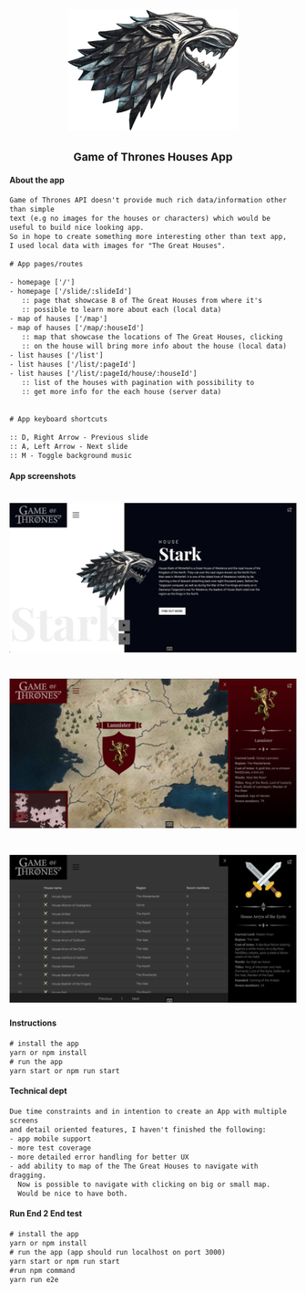 <h1 align="center">
  <img src="https://raw.githubusercontent.com/edindelan/got/master/src/assets/images/houses/house1.png" width="300">
</h1>

<h3 align="center" style="font-size: 1.2rem;">Game of Thrones Houses App</p>

#### About the app
```
Game of Thrones API doesn't provide much rich data/information other than simple 
text (e.g no images for the houses or characters) which would be useful to build nice looking app. 
So in hope to create something more interesting other than text app, 
I used local data with images for "The Great Houses".

# App pages/routes

- homepage ['/']
- homepage ['/slide/:slideId']
   :: page that showcase 8 of The Great Houses from where it's 
   :: possible to learn more about each (local data)
- map of hauses ['/map']
- map of hauses ['/map/:houseId']
   :: map that showcase the locations of The Great Houses, clicking 
   :: on the house will bring more info about the house (local data)
- list hauses ['/list']
- list hauses ['/list/:pageId']   
- list hauses ['/list/:pageId/house/:houseId']     
   :: list of the houses with pagination with possibility to 
   :: get more info for the each house (server data)
   

# App keyboard shortcuts

:: D, Right Arrow - Previous slide
:: A, Left Arrow - Next slide
:: M - Toggle background music 
```

#### App screenshots

<h1 align="center">
  <img src="https://raw.githubusercontent.com/edindelan/got/master/src/misc/screen-1.png" width="auto">
</h1>

<h1 align="center">
  <img src="https://raw.githubusercontent.com/edindelan/got/master/src/misc/screen-2.png" width="auto">
</h1>

<h1 align="center">
  <img src="https://raw.githubusercontent.com/edindelan/got/master/src/misc/screen-3.png" width="auto">
</h1>

#### Instructions
```
# install the app 
yarn or npm install
# run the app 
yarn start or npm run start
```

#### Technical dept

```
Due time constraints and in intention to create an App with multiple screens 
and detail oriented features, I haven't finished the following: 
- app mobile support
- more test coverage 
- more detailed error handling for better UX 
- add ability to map of the The Great Houses to navigate with dragging.
  Now is possible to navigate with clicking on big or small map. 
  Would be nice to have both.
```

#### Run End 2 End test

```
# install the app 
yarn or npm install
# run the app (app should run localhost on port 3000)
yarn start or npm run start 
#run npm command 
yarn run e2e
```
